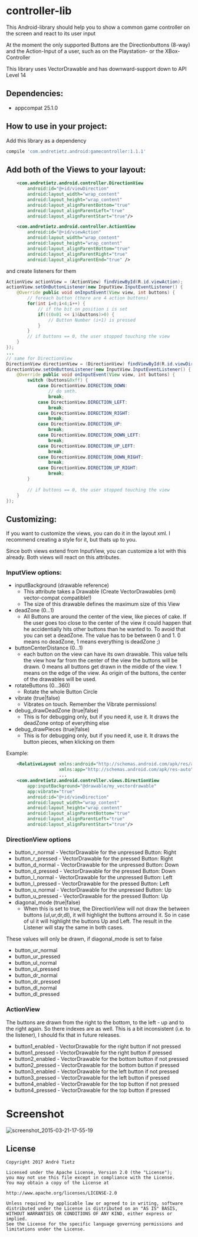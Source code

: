 # controller-lib
This Android-library should help you to show a common game controller on the screen and react to its user input

At the moment the only supported Buttons are the Directionbuttons (8-way) and the Action-Input of a user, such as on the Playstation- or the XBox-Controller

This library uses VectorDrawable and has downward-support down to API Level 14

## Dependencies:
* appcompat 25.1.0
 
## How to use in your project:
Add this library as a dependency

```groovy
compile 'com.andretietz.android:gamecontroller:1.1.1'
```

## Add both of the Views to your layout:

```xml
    <com.andretietz.android.controller.DirectionView
        android:id="@+id/viewDirection"
        android:layout_width="wrap_content"
        android:layout_height="wrap_content"
        android:layout_alignParentBottom="true"
        android:layout_alignParentLeft="true"
        android:layout_alignParentStart="true"/>

    <com.andretietz.android.controller.ActionView
        android:id="@+id/viewAction"
        android:layout_width="wrap_content"
        android:layout_height="wrap_content"
        android:layout_alignParentBottom="true"
        android:layout_alignParentRight="true"
        android:layout_alignParentEnd="true" />
```

and create listeners for them
```java
ActionView actionView = (ActionView) findViewById(R.id.viewAction);
actionView.setOnButtonListener(new InputView.InputEventListener() {
    @Override public void onInputEvent(View view, int buttons) {
		// foreach button (there are 4 action buttons)
		for(int i=0;i<4;i++) {
			// if the bit on position i is set
			if(((0x01 << i)&buttons)>0) {
				// Button Number (i+1) is pressed
			}
		}
		// if buttons == 0, the user stopped touching the view
    }
});
...
// same for DirectionView
DirectionView directionView = (DirectionView) findViewById(R.id.viewDirection);
directionView.setOnButtonListener(new InputView.InputEventListener() {
    @Override public void onInputEvent(View view, int buttons) {
		switch (buttons&0xff) {
			case DirectionView.DIRECTION_DOWN:
				// do smth.
				break;
			case DirectionView.DIRECTION_LEFT:
				break;
			case DirectionView.DIRECTION_RIGHT:
				break;
			case DirectionView.DIRECTION_UP:
				break;
			case DirectionView.DIRECTION_DOWN_LEFT:
				break;
			case DirectionView.DIRECTION_UP_LEFT:
				break;
			case DirectionView.DIRECTION_DOWN_RIGHT:
				break;
			case DirectionView.DIRECTION_UP_RIGHT:
				break;
		}
		
		// if buttons == 0, the user stopped touching the view
    }
});
```

## Customizing:
If you want to customize the views, you can do it in the layout xml. I recommend creating a style for it, but thats up to you.

Since both views extend from InputView, you can customize a lot with this already. Both views will react on this attributes.

### InputView options:

* inputBackground (drawable reference)
  * This attribute takes a Drawable (Create VectorDrawables (xml) vector-compat compatible!)
  * The size of this drawable defines the maximum size of this View
* deadZone (0...1)
  * All Buttons are around the center of the view, like pieces of cake. If the user goes too close to the
center of the view it could happen that he accidentially hits other buttons than he wanted to. To avoid that you can set a deadZone. The value has to be between 0 and 1. 0 means no deadZone, 1 means everything is deadZone ;)
* buttonCenterDistance (0...1)
  * each button on the view can have its own drawable. This value tells the view how far from the center of the view the buttons will be drawn. 0 means all buttons get drawn in the middle of the view. 1 means on the edge of the view. As origin of the buttons, the center of the drawables will be used.
* rotateButtons (0...360)
  * Rotate the whole Button Circle
* vibrate (true|false)
  * Vibrates on touch. Remember the Vibrate permissions!
* debug_drawDeadZone (true|false)
  * This is for debugging only, but if you need it, use it. It draws the deadZone ontop of everything else
* debug_drawPieces (true|false)
  * This is for debugging only, but if you need it, use it. It draws the button pieces, when klicking on them

Example:
```xml
    <RelativeLayout xmlns:android="http://schemas.android.com/apk/res/android"
                    xmlns:app="http://schemas.android.com/apk/res-auto" />
                    ...
    <com.andretietz.android.controller.views.DirectionView
        app:inputBackground="@drawable/my_vectordrawable"
        app:vibrate="true"
        android:id="@+id/viewDirection"
        android:layout_width="wrap_content"
        android:layout_height="wrap_content"
        android:layout_alignParentBottom="true"
        android:layout_alignParentLeft="true"
        android:layout_alignParentStart="true"/>
```
### DirectionView options

* button_r_normal - VectorDrawable for the unpressed Button: Right
* button_r_pressed - VectorDrawable for the pressed Button: Right
* button_d_normal - VectorDrawable for the unpressed Button: Down
* button_d_pressed - VectorDrawable for the pressed Button: Down
* button_l_normal - VectorDrawable for the unpressed Button: Left
* button_l_pressed - VectorDrawable for the pressed Button: Left
* button_u_normal - VectorDrawable for the unpressed Button: Up
* button_u_pressed - VectorDrawable for the pressed Button: Up
* diagonal_mode (true|false)
  * When this is set to true, the DirectionView will not draw the between buttons (ul,ur,dr,dl), it will highlight the buttons arround it. So in case of ul it will highlight the buttons Up and Left. The result in the Listener will stay the same in both cases.

These values will only be drawn, if diagonal_mode is set to false
* button_ur_normal
* button_ur_pressed
* button_ul_normal
* button_ul_pressed
* button_dr_normal
* button_dr_pressed
* button_dl_normal
* button_dl_pressed

### ActionView

The buttons are drawn from the right to the bottom, to the left - up and to the right again. So there indexes are as well. This is a bit inconsistent (i.e. to the listener), I should fix that in future releases.

* button1_enabled - VectorDrawable for the right button if not pressed
* button1_pressed - VectorDrawable for the right button if pressed
* button2_enabled - VectorDrawable for the bottom button if not pressed
* button2_pressed - VectorDrawable for the bottom button if pressed
* button3_enabled - VectorDrawable for the left button if not pressed
* button3_pressed - VectorDrawable for the left button if pressed
* button4_enabled - VectorDrawable for the top button if not pressed
* button4_pressed - VectorDrawable for the top button if pressed

# Screenshot
![screenshot_2015-03-21-17-55-19](https://cloud.githubusercontent.com/assets/2174386/6766014/971adf68-cff5-11e4-9f7d-530251462886.png)

## License
    Copyright 2017 André Tietz

    Licensed under the Apache License, Version 2.0 (the "License");
    you may not use this file except in compliance with the License.
    You may obtain a copy of the License at

    http://www.apache.org/licenses/LICENSE-2.0

    Unless required by applicable law or agreed to in writing, software
    distributed under the License is distributed on an "AS IS" BASIS,
    WITHOUT WARRANTIES OR CONDITIONS OF ANY KIND, either express or implied.
    See the License for the specific language governing permissions and
    limitations under the License.